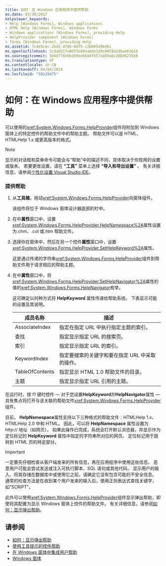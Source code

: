 ```yaml
---
title: 如何：在 Windows 应用程序中提供帮助
ms.date: 03/30/2017
helpviewer_keywords:
- Help [Windows Forms], Windows applications
- HTML Help [Windows Forms], Windows Forms
- Windows applications [Windows Forms], providing Help
- HelpProvider component [Windows Forms]
- forms [Windows Forms], providing Help
ms.assetid: 7c4e5cec-2bd2-4f0b-8d75-c2b88929bd61
ms.openlocfilehash: 5cda0517e8653e89aabde3a9c0459a2dbae61616
ms.sourcegitcommit: 5b6d778ebb269ee6684fb57ad69a8c28b06235b9
ms.translationtype: HT
ms.contentlocale: zh-CN
ms.lasthandoff: 04/08/2019
ms.locfileid: "59129475"
---
```

# <a name="how-to-provide-help-in-a-windows-application"></a>如何：在 Windows 应用程序中提供帮助
可以使用的<xref:System.Windows.Forms.HelpProvider>组件将附加到 Windows 窗体上的特定控件的帮助文件中的帮助主题。 帮助文件可以是 HTML、HTMLHelp 1.x 或更高版本的格式。  
  
> [!NOTE]
>  显示的对话框和菜单命令可能会与“帮助”中的描述不同，具体取决于你现用的设置或版本。 若要更改设置，请在 **“工具”** 菜单上选择 **“导入和导出设置”** 。 有关详细信息，请参阅[个性化设置 Visual Studio IDE](/visualstudio/ide/personalizing-the-visual-studio-ide)。  
  
### <a name="to-provide-help"></a>提供帮助  
  
1.  从**工具箱**，拖动<xref:System.Windows.Forms.HelpProvider>向窗体组件。  
  
     该组件将位于 Windows 窗体设计器底部的栏中。  
  
2.  在中**属性**窗口中，设置<xref:System.Windows.Forms.HelpProvider.HelpNamespace%2A>属性设置为.chm、.col 或.htm 帮助文件。  
  
3.  选择你在窗体中，然后在另一个控件**属性**窗口中，设置<xref:System.Windows.Forms.HelpProvider.SetHelpKeyword%2A>属性。  
  
     这是通过传递的字符串<xref:System.Windows.Forms.HelpProvider>组件到帮助文件用于请求相应的帮助主题。  
  
4.  在中**属性**窗口中，将<xref:System.Windows.Forms.HelpProvider.SetHelpNavigator%2A>属性的值的<xref:System.Windows.Forms.HelpNavigator>枚举。  
  
     这可确定以何种方式将 **HelpKeyword** 属性传递给帮助系统。 下表显示可能的设置及其说明。  
  
    |成员名称|描述|  
    |-----------------|-----------------|  
    |AssociateIndex|指定在指定 URL 中执行指定主题的索引。|  
    |查找|指定显示指定 URL 的搜索页。|  
    |索引|指定显示指定 URL 的索引。|  
    |KeywordIndex|指定要搜索的关键字和要在指定 URL 中采取的操作。|  
    |TableOfContents|指定显示 HTML 1.0 帮助文件的目录。|  
    |主题|指定显示指定 URL 引用的主题。|  
  
 在运行时，按 f1 键时控件 — 对于您设置**HelpKeyword**并**HelpNavigator**属性 — 具有焦点将打开与该关联的帮助文件<xref:System.Windows.Forms.HelpProvider>组件。  
  
 目前， **HelpNamespace**属性支持以下三种格式的帮助文件：HTMLHelp 1.x、 HTMLHelp 2.0 中和 HTML。 因此，可以将 **HelpNamespace** 属性设置为 http:// 地址（如网页）。 如果此操作已完成，系统会打开默认浏览器，并显示作为定位标记的 **HelpKeyword** 属性中指定的字符串所对应的网页。 定位标记用于跳转到 HTML 页的特定部分。  
  
> [!IMPORTANT]
>  一定要先仔细检查从客户端发来的所有信息，再在应用程序中使用这些信息。 恶意用户可能会尝试发送或注入可执行脚本、SQL 语句或其他代码。 显示用户的输入、将其存储在数据库中或使用它之前，请确定它没有包含可能的不安全信息。 通常的检查方法是在收到某个用户发来的输入后，使用正则表达式查找关键字，如“SCRIPT”。  
  
 此外可以使用<xref:System.Windows.Forms.HelpProvider>组件显示弹出帮助，即使将其配置为显示 Windows 窗体上控件的帮助文件。 有关详细信息，请参阅[如何：显示弹出帮助](how-to-display-pop-up-help.md)。  
  
## <a name="see-also"></a>请参阅

- [如何：显示弹出帮助](how-to-display-pop-up-help.md)
- [使用工具提示的控件帮助](control-help-using-tooltips.md)
- [在 Windows 窗体中集成用户帮助](integrating-user-help-in-windows-forms.md)
- [Windows 窗体](../index.md)
